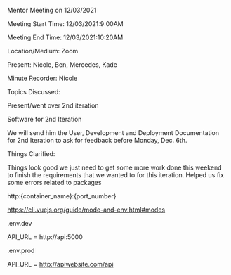 Mentor Meeting on 12/03/2021

Meeting Start Time: 12/03/2021:9:00AM

Meeting End Time: 12/03/2021:10:20AM

Location/Medium: Zoom

Present: Nicole, Ben, Mercedes, Kade

Minute Recorder: Nicole

Topics Discussed:

Present/went over 2nd iteration

Software for 2nd Iteration

We will send him the User, Development and Deployment Documentation for 2nd Iteration to ask for feedback before Monday, Dec. 6th.


Things Clarified: 

Things look good we just need to get some more work done this weekend to finish the requirements that we wanted to for this iteration.
Helped us fix some errors related to packages 

http:{container_name}:{port_number}

https://cli.vuejs.org/guide/mode-and-env.html#modes

.env.dev

API_URL = http://api:5000

.env.prod

API_URL = http://apiwebsite.com/api
